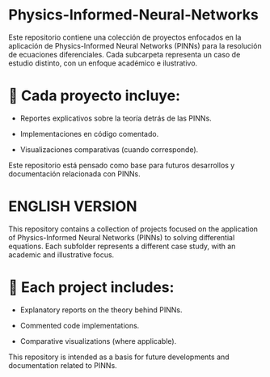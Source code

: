 # Physics-Informed-Neural-Networks

Este repositorio contiene una colección de proyectos enfocados en la aplicación de Physics-Informed Neural Networks (PINNs) para la resolución de ecuaciones diferenciales. Cada subcarpeta representa un caso de estudio distinto, con un enfoque académico e ilustrativo.

# 📌 Cada proyecto incluye:

- Reportes explicativos sobre la teoría detrás de las PINNs.

- Implementaciones en código comentado.

- Visualizaciones comparativas (cuando corresponde).

Este repositorio está pensado como base para futuros desarrollos y documentación relacionada con PINNs.

#
#

# ENGLISH VERSION

This repository contains a collection of projects focused on the application of Physics-Informed Neural Networks (PINNs) to solving differential equations. Each subfolder represents a different case study, with an academic and illustrative focus.

# 📌 Each project includes:
- Explanatory reports on the theory behind PINNs.

- Commented code implementations.

- Comparative visualizations (where applicable).

This repository is intended as a basis for future developments and documentation related to PINNs.
